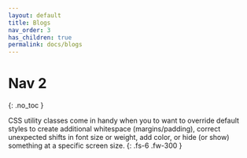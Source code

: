 ```yaml
---
layout: default
title: Blogs
nav_order: 3
has_children: true
permalink: docs/blogs
---
```


# Nav 2
{: .no_toc }

CSS utility classes come in handy when you to want to override default styles to create additional whitespace (margins/padding), correct unexpected shifts in font size or weight, add color, or hide (or show) something at a specific screen size.
{: .fs-6 .fw-300 }
